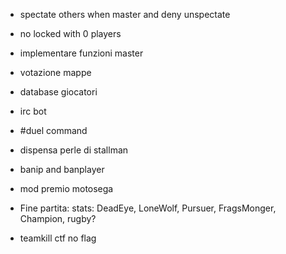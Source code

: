 - spectate others when master and deny unspectate
- no locked with 0 players
- implementare funzioni master
- votazione mappe
- database giocatori
- irc bot
- #duel command
- dispensa perle di stallman
- banip and banplayer
- mod premio motosega
- Fine partita: stats: DeadEye, LoneWolf, Pursuer, FragsMonger, Champion, rugby?

- teamkill ctf no flag

